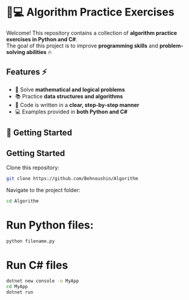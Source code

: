 # 📝💻 Algorithm Practice Exercises 

Welcome! This repository contains a collection of **algorithm practice exercises in Python and C#**.  
The goal of this project is to improve **programming skills** and **problem-solving abilities** 🔥

## Features ⚡
- 🧮 Solve **mathematical and logical problems**   
- 📚 Practice **data structures and algorithms**   
- 📝 Code is written in a **clear, step-by-step manner**   
- 💻 Examples provided in **both Python and C#**


## 🚀 Getting Started 

## Getting Started

Clone this repository:
```bash
git clone https://github.com/Behnoushin/Algorithm
```

Navigate to the project folder:
```bash
cd Algorithm
```

# Run Python files:
```bash
python filename.py
```

# Run C# files
```bash
dotnet new console -o MyApp
cd MyApp
dotnet run
```
